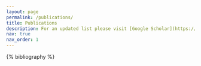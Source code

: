```yaml
---
layout: page
permalink: /publications/
title: Publications
description: For an updated list please visit [Google Scholar](https://scholar.google.com/citations?user=SiY3Sz4AAAAJ). * denotes equal contribution.
nav: true
nav_order: 1
---
```


<!-- _pages/publications.md -->

<!-- Bibsearch Feature -->

<!-- {% include bib_search.liquid %} -->

<div class="publications">

{% bibliography %}

</div>
